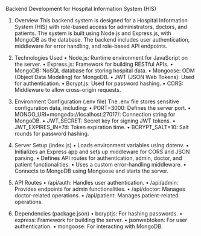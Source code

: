 Backend Development for Hospital Information System (HIS)

1. Overview This backend system is designed for a Hospital Information System (HIS) with role-based access for administrators, doctors, and patients. The system is built using Node.js and Express.js, with MongoDB as the database. The backend includes user authentication, middleware for error handling, and role-based API endpoints.
2. Technologies Used
•	Node.js: Runtime environment for JavaScript on the server.
•	Express.js: Framework for building RESTful APIs.
•	MongoDB: NoSQL database for storing hospital data.
•	Mongoose: ODM (Object Data Modeling) for MongoDB.
•	JWT (JSON Web Tokens): Used for authentication.
•	Bcrypt.js: Used for password hashing.
•	CORS: Middleware to allow cross-origin requests.



3. Environment Configuration (.env file) The .env file stores sensitive configuration data, including:
•	PORT=3000: Defines the server port.
•	MONGO_URI=mongodb://localhost:27017/: Connection string for MongoDB.
•	JWT_SECRET: Secret key for signing JWT tokens.
•	JWT_EXPIRES_IN=7d: Token expiration time.
•	BCRYPT_SALT=10: Salt rounds for password hashing.
4. Server Setup (index.js)
•	Loads environment variables using dotenv.
•	Initializes an Express app and sets up middleware for CORS and JSON parsing.
•	Defines API routes for authentication, admin, doctor, and patient functionalities.
•	Uses a custom error-handling middleware.
•	Connects to MongoDB using Mongoose and starts the server.
5. API Routes
•	/api/auth: Handles user authentication.
•	/api/admin: Provides endpoints for admin functionalities.
•	/api/doctor: Manages doctor-related operations.
•	/api/patient: Manages patient-related operations.
6. Dependencies (package.json)
•	bcryptjs: For hashing passwords.
•	express: Framework for building the server.
•	jsonwebtoken: For user authentication.
•	mongoose: For interacting with MongoDB.










